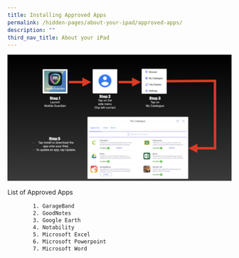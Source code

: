 ```yaml
---
title: Installing Approved Apps
permalink: /hidden-pages/about-your-ipad/approved-apps/
description: ""
third_nav_title: About your iPad
---
```

<center>
	<a href="https://raw.githubusercontent.com/isomerpages/moe-tkgs/staging/images/PDLP/About_ipad/Approved_apps/approved_a.png"><img src="/images/PDLP/About_ipad/Approved_apps/approved_a.png">
	</a>
		</center>

List of Approved Apps

			1. GarageBand
			2. GoodNotes
			3. Google Earth
			4. Notability
			5. Microsoft Excel
			6. Microsoft Powerpoint
			7. Microsoft Word